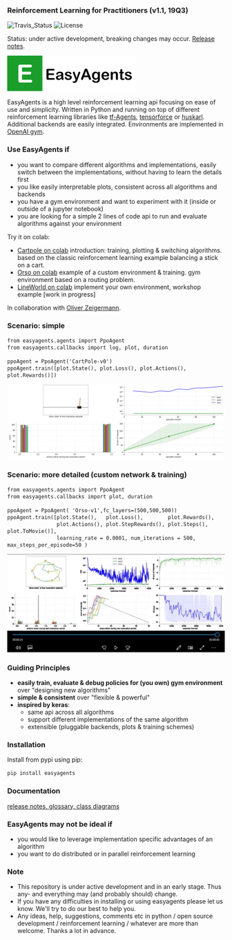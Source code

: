 ### Reinforcement Learning for Practitioners (v1.1, 19Q3)
![Travis_Status](https://travis-ci.com/christianhidber/easyagents.svg?branch=master)
![License](https://img.shields.io/github/license/christianhidber/easyagents)

Status: under active development, breaking changes may occur. [Release notes](documentation/README.md).

![EasyAgents logo](images/EazyAgentsIcon.png)

EasyAgents is a high level reinforcement learning api focusing on ease of use and simplicity.
Written in Python and running on top of different reinforcement learning libraries like
[tf-Agents](https://github.com/tensorflow/agents), 
[tensorforce](https://github.com/tensorforce/tensorforce) or 
[huskarl](https://github.com/danaugrs/huskarl).
Additional backends are easily integrated. 
Environments are implemented in [OpenAI gym](https://github.com/openai/gym). 


### Use EasyAgents if
* you want to compare different algorithms and implementations, easily switch between the implementations,
  without having to learn the details first
* you like easily interpretable plots, consistent across all algorithms and backends
* you have a gym environment and want to experiment with it (inside or outside of a jupyter notebook)
* you are looking for a simple 2 lines of code api to run and evaluate algorithms against your environment  

Try it on colab:
* [Cartpole on colab](https://colab.research.google.com/github/christianhidber/easyagents/blob/master/jupyter_notebooks/easyagents_cartpole.ipynb)
  introduction: training, plotting & switching algorithms. based on the classic reinforcement learning example 
   balancing a stick on a cart.
* [Orso on colab](https://colab.research.google.com/github/christianhidber/easyagents/blob/master/jupyter_notebooks/easyagents_orso.ipynb)
  example of a custom environment & training. gym environment based on a routing problem.
* [LineWorld on colab](https://colab.research.google.com/github/christianhidber/easyagents/blob/master/jupyter_notebooks/easyagents_line.ipynb)
  implement your own environment, workshop example [work in progress]

In collaboration with [Oliver Zeigermann](http://zeigermann.eu/). 

### Scenario: simple
````
from easyagents.agents import PpoAgent
from easyagents.callbacks import log, plot, duration

ppoAgent = PpoAgent('CartPole-v0')
ppoAgent.train([plot.State(), plot.Loss(), plot.Actions(), plot.Rewards()])
````
![Scenario_Simple](images/Scenario_simple.png)

### Scenario: more detailed (custom network & training)
````
from easyagents.agents import PpoAgent
from easyagents.callbacks import plot, duration

ppoAgent = PpoAgent( 'Orso-v1',fc_layers=(500,500,500))
ppoAgent.train([plot.State(),   plot.Loss(),        plot.Rewards(), 
                plot.Actions(), plot.StepRewards(), plot.Steps(), plot.ToMovie()], 
                learning_rate = 0.0001, num_iterations = 500,     max_steps_per_episode=50 )
````

[![Scenario_Detailed](images/Scenario_detailed.png)](https://raw.githubusercontent.com/christianhidber/easyagents/master/images/Scenario_detailed.mp4)


### Guiding Principles
* **easily train, evaluate & debug policies for (you own) gym environment** over "designing new algorithms"
* **simple & consistent** over "flexible & powerful"
* **inspired by keras**: 
    * same api across all algorithms
    * support different implementations of the same algorithm 
    * extensible (pluggable backends, plots & training schemes)   

### Installation
Install from pypi using pip:

```python
pip install easyagents
```

### Documentation
[release notes, glossary, class diagrams](documentation/README.md)

### EasyAgents may not be ideal if

* you would like to leverage implementation specific advantages of an algorithm
* you want to do distributed or in parallel reinforcement learning

### Note

* This repository is under active development and in an early stage. 
  Thus any- and everything may (and probably should) change.
* If you have any difficulties in installing or using easyagents please let us know. 
  We'll try to do our best to help you.
* Any ideas, help, suggestions, comments etc in python / open source development / reinforcement learning / whatever
  are more than welcome. Thanks a lot in advance.
